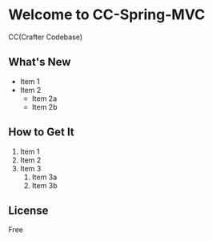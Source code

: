 # Welcome to CC-Spring-MVC

CC(Crafter Codebase)


## What's New
* Item 1
* Item 2
  * Item 2a
  * Item 2b


## How to Get It
1. Item 1
1. Item 2
1. Item 3
   1. Item 3a
   1. Item 3b


## License

Free